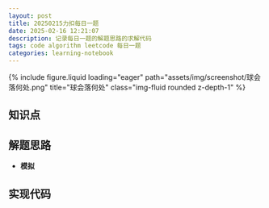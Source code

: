 ```yaml
---
layout: post
title: 20250215力扣每日一题
date: 2025-02-16 12:21:07
description: 记录每日一题的解题思路的求解代码
tags: code algorithm leetcode 每日一题
categories: learning-notebook
---
```


<div class="row">
    <div class="col-sm mt-3 mt-md-0">
        {% include figure.liquid loading="eager" path="assets/img/screenshot/球会落何处.png" title="球会落何处" class="img-fluid rounded z-depth-1" %}
    </div>
</div>

## 知识点


## 解题思路
- **模拟**


## 实现代码

